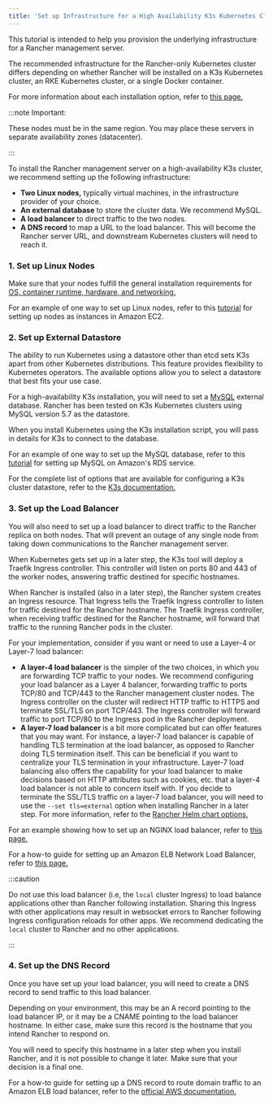 ```yaml
---
title: 'Set up Infrastructure for a High Availability K3s Kubernetes Cluster'
---
```


This tutorial is intended to help you provision the underlying infrastructure for a Rancher management server.

The recommended infrastructure for the Rancher-only Kubernetes cluster differs depending on whether Rancher will be installed on a K3s Kubernetes cluster, an RKE Kubernetes cluster, or a single Docker container.

For more information about each installation option, refer to [this page.](../../../pages-for-subheaders/installation-and-upgrade.md)

:::note Important:

These nodes must be in the same region. You may place these servers in separate availability zones (datacenter).

:::

To install the Rancher management server on a high-availability K3s cluster, we recommend setting up the following infrastructure:

- **Two Linux nodes,** typically virtual machines, in the infrastructure provider of your choice.
- **An external database** to store the cluster data. We recommend MySQL.
- **A load balancer** to direct traffic to the two nodes.
- **A DNS record** to map a URL to the load balancer. This will become the Rancher server URL, and downstream Kubernetes clusters will need to reach it.

### 1. Set up Linux Nodes

Make sure that your nodes fulfill the general installation requirements for [OS, container runtime, hardware, and networking.](../../../pages-for-subheaders/installation-requirements.md)

For an example of one way to set up Linux nodes, refer to this [tutorial](nodes-in-amazon-ec2.md) for setting up nodes as instances in Amazon EC2.

### 2. Set up External Datastore

The ability to run Kubernetes using a datastore other than etcd sets K3s apart from other Kubernetes distributions. This feature provides flexibility to Kubernetes operators. The available options allow you to select a datastore that best fits your use case.

For a high-availability K3s installation, you will need to set a [MySQL](https://www.mysql.com/) external database. Rancher has been tested on K3s Kubernetes clusters using MySQL version 5.7 as the datastore.

When you install Kubernetes using the K3s installation script, you will pass in details for K3s to connect to the database.

For an example of one way to set up the MySQL database, refer to this [tutorial](mysql-database-in-amazon-rds.md) for setting up MySQL on Amazon's RDS service.

For the complete list of options that are available for configuring a K3s cluster datastore, refer to the [K3s documentation.](https://rancher.com/docs/k3s/latest/en/installation/datastore/)

### 3. Set up the Load Balancer

You will also need to set up a load balancer to direct traffic to the Rancher replica on both nodes. That will prevent an outage of any single node from taking down communications to the Rancher management server.

When Kubernetes gets set up in a later step, the K3s tool will deploy a Traefik Ingress controller. This controller will listen on ports 80 and 443 of the worker nodes, answering traffic destined for specific hostnames.

When Rancher is installed (also in a later step), the Rancher system creates an Ingress resource. That Ingress tells the Traefik Ingress controller to listen for traffic destined for the Rancher hostname. The Traefik Ingress controller, when receiving traffic destined for the Rancher hostname, will forward that traffic to the running Rancher pods in the cluster.

For your implementation, consider if you want or need to use a Layer-4 or Layer-7 load balancer:

- **A layer-4 load balancer** is the simpler of the two choices, in which you are forwarding TCP traffic to your nodes. We recommend configuring your load balancer as a Layer 4 balancer, forwarding traffic to ports TCP/80 and TCP/443 to the Rancher management cluster nodes. The Ingress controller on the cluster will redirect HTTP traffic to HTTPS and terminate SSL/TLS on port TCP/443. The Ingress controller will forward traffic to port TCP/80 to the Ingress pod in the Rancher deployment.
- **A layer-7 load balancer** is a bit more complicated but can offer features that you may want. For instance, a layer-7 load balancer is capable of handling TLS termination at the load balancer, as opposed to Rancher doing TLS termination itself. This can be beneficial if you want to centralize your TLS termination in your infrastructure. Layer-7 load balancing also offers the capability for your load balancer to make decisions based on HTTP attributes such as cookies, etc. that a layer-4 load balancer is not able to concern itself with. If you decide to terminate the SSL/TLS traffic on a layer-7 load balancer, you will need to use the `--set tls=external` option when installing Rancher in a later step. For more information, refer to the [Rancher Helm chart options.](../../../getting-started/installation-and-upgrade/installation-references/helm-chart-options.md#external-tls-termination)

For an example showing how to set up an NGINX load balancer, refer to [this page.](nginx-load-balancer.md)

For a how-to guide for setting up an Amazon ELB Network Load Balancer, refer to [this page.](amazon-elb-load-balancer.md)

:::caution

Do not use this load balancer (i.e, the `local` cluster Ingress) to load balance applications other than Rancher following installation. Sharing this Ingress with other applications may result in websocket errors to Rancher following Ingress configuration reloads for other apps. We recommend dedicating the `local` cluster to Rancher and no other applications.

:::

### 4. Set up the DNS Record

Once you have set up your load balancer, you will need to create a DNS record to send traffic to this load balancer.

Depending on your environment, this may be an A record pointing to the load balancer IP, or it may be a CNAME pointing to the load balancer hostname. In either case, make sure this record is the hostname that you intend Rancher to respond on.

You will need to specify this hostname in a later step when you install Rancher, and it is not possible to change it later. Make sure that your decision is a final one.

For a how-to guide for setting up a DNS record to route domain traffic to an Amazon ELB load balancer, refer to the [official AWS documentation.](https://docs.aws.amazon.com/Route53/latest/DeveloperGuide/routing-to-elb-load-balancer)
